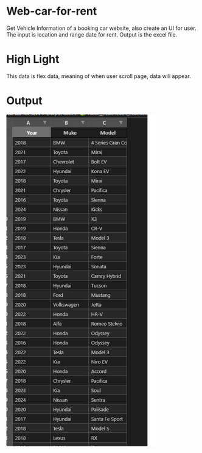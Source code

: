 # Web-car-for-rent
Get Vehicle Information of a booking car website, also create an UI for user. The input is location and range date for rent. Output is the excel file.
# High Light
This data is flex data, meaning of when user scroll page, data will appear.

# Output
<img src="./Images\Output.png">
